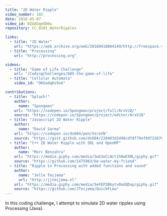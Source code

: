 ```yaml
---
title: "2D Water Ripple"
video_number: 102
date: 2018-05-07
video_id: BZUdGqeOD0w
repository: CC_0102_WaterRipples

links:
  - title: "2D Water"
    url: "https://web.archive.org/web/20160418004149/http://freespace.virgin.net/hugo.elias/graphics/x_water.htm"
  - title: "Processing"
    url: "http://processing.org"

videos:
  - title: "Game of Life Challenge"
    url: "/CodingChallenges/085-the-game-of-life"
  - title: "Cellular Automata"
    video_id: "DKGodqDs9sA"

contributions:
  - title: "Splash!"
    author:
      name: "Spongman"
    url: "https://codepen.io/Spongman/project/full/ArxVJQ/"
    source: "https://codepen.io/Spongman/project/editor/ArxVJQ"
  - title: "Javascript 2D Water Ripple"
    author:
      name: "David Sarma"
    url: "https://codepen.io/ds604/pen/VxroVN"
    source: "https://gist.github.com/ds604/228483d2498cdfdf79ef9df22676b899"
  - title: "C++ 2D Water Ripple with SDL and OpenMP"
    author:
      name: "Marc Benzahra"
    url: "https://media.giphy.com/media/5wG3oCLNct1h0wE5ML/giphy.gif"
    source: "https://github.com/1475963/be-water-my-friend"
  - title: "Ripple in Processing with added functions and sound"
    author:
      name: "Jelle Teijema"
      url: "http://jjteijema.nl"
    url: "https://media.giphy.com/media/5eFEP2B6ytv0aGQDup/giphy.gif"
    source: "https://github.com/JTeijema/QuickFLow"
---
```


In this coding challenge, I attempt to simulate 2D water ripples using Processing (Java).
